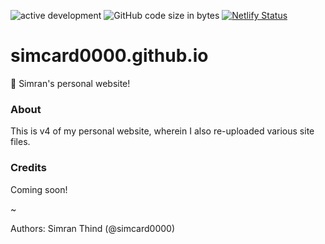 ![active development](https://img.shields.io/badge/active%20dev-yes-brightgreen.svg)
![GitHub code size in bytes](https://img.shields.io/github/languages/code-size/simcard0000/simcard0000.github.io.svg)
[![Netlify Status](https://api.netlify.com/api/v1/badges/702be976-e0b8-4a38-b0e1-9418516fb442/deploy-status)](https://app.netlify.com/sites/silver-crumble-6089ac/deploys)
# simcard0000.github.io
🌃 Simran's personal website!

### About
This is v4 of my personal website, wherein I also re-uploaded various site files.

### Credits
Coming soon!

~

Authors: Simran Thind (@simcard0000)
